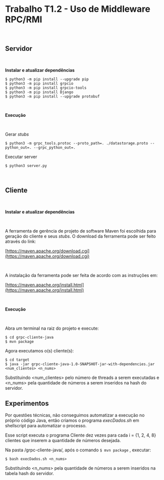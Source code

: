 # Trabalho T1.2 - Uso de Middleware RPC/RMI

<br>

## **Servidor**

<br>

**Instalar e atualizar dependências**

```
$ python3 -m pip install --upgrade pip
$ python3 -m pip install grpcio
$ python3 -m pip install grpcio-tools
$ python3 -m pip install Django
$ python3 -m pip install --upgrade protobuf
```

<br>

**Execução**

<br>

Gerar *stubs*

```
$ python3 -m grpc_tools.protoc --proto_path=. ./datastorage.proto --python_out=. --grpc_python_out=.
```

Executar server

```
$ python3 server.py
```

<br>

## **Cliente**

<br>

**Instalar e atualizar dependências**

<br>

A ferramenta de gerência de projeto de software Maven foi escolhida para geração do cliente e seus *stubs*. O download da ferramenta pode ser feito através do link:

[https://maven.apache.org/download.cgi](https://maven.apache.org/download.cgi)

<br>

A instalação da ferramenta pode ser feita de acordo com as instruções em:

[https://maven.apache.org/install.html](https://maven.apache.org/install.html)

<br>

**Execução**

<br>

Abra um terminal na raiz do projeto e execute:

```
$ cd grpc-cliente-java
$ mvn package
```

Agora executamos o(s) cliente(s):

```
$ cd target
$ java -jar grpc-cliente-java-1.0-SNAPSHOT-jar-with-dependencies.jar <num_clientes> <n_nums>
```

Substituindo <num_clientes> pelo número de threads a serem executadas e <n_nums> pela quantidade de números a serem inseridos na hash do servidor.


## **Experimentos**

Por questões técnicas, não conseguimos automatizar a execução no próprio código Java, então criamos o programa *execDados.sh* em shellscript para automatizar o processo.

Esse script executa o programa Cliente dez vezes para cada i = {1, 2, 4, 8} clientes que inserem a quantidade de números desejada.

Na pasta /grpc-cliente-java/, após o comando `$ mvn package` , executar:

```
$ bash execDados.sh <n_nums>
```
Substituindo <n_nums> pela quantidade de números a serem inseridos na tabela hash do servidor.
